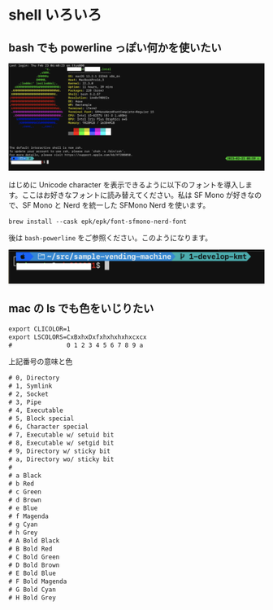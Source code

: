 # shell いろいろ

## bash でも powerline っぽい何かを使いたい
![image](./images/Screenshot%202023-02-23%20at%208.59.49.png)

はじめに Unicode character を表示できるように以下のフォントを導入します。ここはお好きなフォントに読み替えてください。私は SF Mono が好きなので、SF Mono と Nerd を統一した SFMono Nerd を使います。

```
brew install --cask epk/epk/font-sfmono-nerd-font
```

後は `bash-powerline` をご参照ください。このようになります。

![image](./images/Screenshot%202023-02-23%20at%209.17.23.png)

## mac の ls でも色をいじりたい
```
export CLICOLOR=1
export LSCOLORS=CxBxhxDxfxhxhxhxhxcxcx
#               0 1 2 3 4 5 6 7 8 9 a
```
上記番号の意味と色
```
# 0, Directory
# 1, Symlink
# 2, Socket
# 3, Pipe
# 4, Executable
# 5, Block special
# 6, Character special
# 7, Executable w/ setuid bit
# 8, Executable w/ setgid bit
# 9, Directory w/ sticky bit
# a, Directory wo/ sticky bit
#
# a Black
# b Red
# c Green
# d Brown
# e Blue
# f Magenda
# g Cyan
# h Grey
# A Bold Black
# B Bold Red
# C Bold Green
# D Bold Brown
# E Bold Blue
# F Bold Magenda
# G Bold Cyan
# H Bold Grey
```
